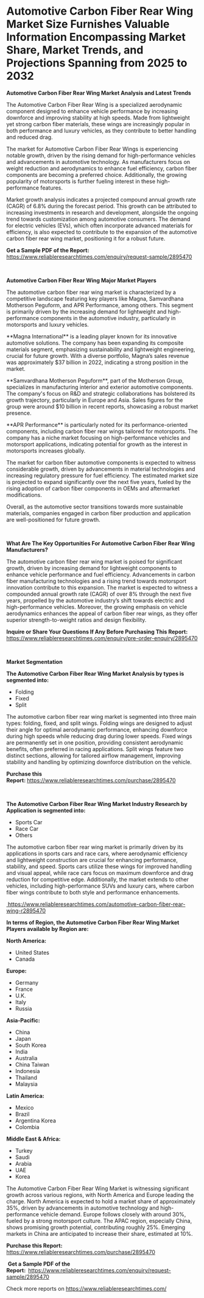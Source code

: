 <p><h1>Automotive Carbon Fiber Rear Wing Market Size Furnishes Valuable Information Encompassing Market Share, Market Trends, and Projections Spanning from 2025 to 2032</h1></p><p><strong>Automotive Carbon Fiber Rear Wing Market Analysis and Latest Trends</strong></p>
<p><p>The Automotive Carbon Fiber Rear Wing is a specialized aerodynamic component designed to enhance vehicle performance by increasing downforce and improving stability at high speeds. Made from lightweight yet strong carbon fiber materials, these wings are increasingly popular in both performance and luxury vehicles, as they contribute to better handling and reduced drag.</p><p>The market for Automotive Carbon Fiber Rear Wings is experiencing notable growth, driven by the rising demand for high-performance vehicles and advancements in automotive technology. As manufacturers focus on weight reduction and aerodynamics to enhance fuel efficiency, carbon fiber components are becoming a preferred choice. Additionally, the growing popularity of motorsports is further fueling interest in these high-performance features.</p><p>Market growth analysis indicates a projected compound annual growth rate (CAGR) of 6.8% during the forecast period. This growth can be attributed to increasing investments in research and development, alongside the ongoing trend towards customization among automotive consumers. The demand for electric vehicles (EVs), which often incorporate advanced materials for efficiency, is also expected to contribute to the expansion of the automotive carbon fiber rear wing market, positioning it for a robust future.</p></p>
<p><strong>Get a Sample PDF of the Report:&nbsp;</strong> <a href="https://www.reliableresearchtimes.com/enquiry/request-sample/2895470?utm_campaign=2643&utm_medium=2&utm_source=Github&utm_content=ia&utm_term=15032025&utm_id=automotive-carbon-fiber-rear-wing">https://www.reliableresearchtimes.com/enquiry/request-sample/2895470</a></p>
<p>&nbsp;</p>
<p><strong>Automotive Carbon Fiber Rear Wing Major Market Players</strong></p>
<p><p>The automotive carbon fiber rear wing market is characterized by a competitive landscape featuring key players like Magna, Samvardhana Motherson Peguform, and APR Performance, among others. This segment is primarily driven by the increasing demand for lightweight and high-performance components in the automotive industry, particularly in motorsports and luxury vehicles.</p><p>**Magna International** is a leading player known for its innovative automotive solutions. The company has been expanding its composite materials segment, emphasizing sustainability and lightweight engineering, crucial for future growth. With a diverse portfolio, Magna’s sales revenue was approximately $37 billion in 2022, indicating a strong position in the market.</p><p>**Samvardhana Motherson Peguform**, part of the Motherson Group, specializes in manufacturing interior and exterior automotive components. The company's focus on R&D and strategic collaborations has bolstered its growth trajectory, particularly in Europe and Asia. Sales figures for the group were around $10 billion in recent reports, showcasing a robust market presence.</p><p>**APR Performance** is particularly noted for its performance-oriented components, including carbon fiber rear wings tailored for motorsports. The company has a niche market focusing on high-performance vehicles and motorsport applications, indicating potential for growth as the interest in motorsports increases globally. </p><p>The market for carbon fiber automotive components is expected to witness considerable growth, driven by advancements in material technologies and increasing regulatory pressure for fuel efficiency. The estimated market size is projected to expand significantly over the next five years, fueled by the rising adoption of carbon fiber components in OEMs and aftermarket modifications. </p><p>Overall, as the automotive sector transitions towards more sustainable materials, companies engaged in carbon fiber production and application are well-positioned for future growth.</p></p>
<p>&nbsp;</p>
<p><strong>What Are The Key Opportunities For Automotive Carbon Fiber Rear Wing Manufacturers?</strong></p>
<p><p>The automotive carbon fiber rear wing market is poised for significant growth, driven by increasing demand for lightweight components to enhance vehicle performance and fuel efficiency. Advancements in carbon fiber manufacturing technologies and a rising trend towards motorsport innovation contribute to this expansion. The market is expected to witness a compounded annual growth rate (CAGR) of over 8% through the next five years, propelled by the automotive industry’s shift towards electric and high-performance vehicles. Moreover, the growing emphasis on vehicle aerodynamics enhances the appeal of carbon fiber rear wings, as they offer superior strength-to-weight ratios and design flexibility.</p></p>
<p><strong>Inquire or Share Your Questions If Any Before Purchasing This Report:</strong> <a href="https://www.reliableresearchtimes.com/enquiry/pre-order-enquiry/2895470?utm_campaign=2643&utm_medium=2&utm_source=Github&utm_content=ia&utm_term=15032025&utm_id=automotive-carbon-fiber-rear-wing">https://www.reliableresearchtimes.com/enquiry/pre-order-enquiry/2895470</a></p>
<p>&nbsp;</p>
<p><strong>Market Segmentation</strong></p>
<p><strong>The Automotive Carbon Fiber Rear Wing Market Analysis by types is segmented into:</strong></p>
<p><ul><li>Folding</li><li>Fixed</li><li>Split</li></ul></p>
<p><p>The automotive carbon fiber rear wing market is segmented into three main types: folding, fixed, and split wings. Folding wings are designed to adjust their angle for optimal aerodynamic performance, enhancing downforce during high speeds while reducing drag during lower speeds. Fixed wings are permanently set in one position, providing consistent aerodynamic benefits, often preferred in racing applications. Split wings feature two distinct sections, allowing for tailored airflow management, improving stability and handling by optimizing downforce distribution on the vehicle.</p></p>
<p><strong>Purchase this Report:&nbsp;</strong><a href="https://www.reliableresearchtimes.com/purchase/2895470?utm_campaign=2643&utm_medium=2&utm_source=Github&utm_content=ia&utm_term=15032025&utm_id=automotive-carbon-fiber-rear-wing">https://www.reliableresearchtimes.com/purchase/2895470</a></p>
<p>&nbsp;</p>
<p><strong>The Automotive Carbon Fiber Rear Wing Market Industry Research by Application is segmented into:</strong></p>
<p><ul><li>Sports Car</li><li>Race Car</li><li>Others</li></ul></p>
<p><p>The automotive carbon fiber rear wing market is primarily driven by its applications in sports cars and race cars, where aerodynamic efficiency and lightweight construction are crucial for enhancing performance, stability, and speed. Sports cars utilize these wings for improved handling and visual appeal, while race cars focus on maximum downforce and drag reduction for competitive edge. Additionally, the market extends to other vehicles, including high-performance SUVs and luxury cars, where carbon fiber wings contribute to both style and performance enhancements.</p></p>
<p><a href="https://www.reliableresearchtimes.com/automotive-carbon-fiber-rear-wing-r2895470?utm_campaign=2643&utm_medium=2&utm_source=Github&utm_content=ia&utm_term=15032025&utm_id=automotive-carbon-fiber-rear-wing">&nbsp;https://www.reliableresearchtimes.com/automotive-carbon-fiber-rear-wing-r2895470</a></p>
<p><strong>In terms of Region, the Automotive Carbon Fiber Rear Wing Market Players available by Region are:</strong></p>
<p>
    <p> <strong> North America: </strong>
        <ul>
            <li>United States</li>
            <li>Canada</li>
        </ul>
        </p> 
    <p> <strong> Europe: </strong>
        <ul>
            <li>Germany</li>
            <li>France</li>
            <li>U.K.</li>
            <li>Italy</li>
            <li>Russia</li>
        </ul>
        </p> 
    <p> <strong> Asia-Pacific: </strong>
        <ul>
            <li>China</li>
            <li>Japan</li>
            <li>South Korea</li>
            <li>India</li>
            <li>Australia</li>
            <li>China Taiwan</li>
            <li>Indonesia</li>
            <li>Thailand</li>
            <li>Malaysia</li>
        </ul>
        </p> 
    <p> <strong> Latin America: </strong>
        <ul>
            <li>Mexico</li>
            <li>Brazil</li>
            <li>Argentina Korea</li>
            <li>Colombia</li>
        </ul>
        </p> 
    <p> <strong> Middle East & Africa: </strong>
        <ul>
            <li>Turkey</li>
            <li>Saudi</li>
            <li>Arabia</li>
            <li>UAE</li>
            <li>Korea</li>
        </ul>
    </p>
    </p>
<p><p>The Automotive Carbon Fiber Rear Wing Market is witnessing significant growth across various regions, with North America and Europe leading the charge. North America is expected to hold a market share of approximately 35%, driven by advancements in automotive technology and high-performance vehicle demand. Europe follows closely with around 30%, fueled by a strong motorsport culture. The APAC region, especially China, shows promising growth potential, contributing roughly 25%. Emerging markets in China are anticipated to increase their share, estimated at 10%.</p></p>
<p><strong>Purchase this Report: </strong><a href="https://www.reliableresearchtimes.com/purchase/2895470?utm_campaign=2643&utm_medium=2&utm_source=Github&utm_content=ia&utm_term=15032025&utm_id=automotive-carbon-fiber-rear-wing">https://www.reliableresearchtimes.com/purchase/2895470</a></p>
<p>&nbsp;<strong>Get a Sample PDF of the Report:&nbsp;&nbsp;</strong><a href="https://www.reliableresearchtimes.com/enquiry/request-sample/2895470?utm_campaign=2643&utm_medium=2&utm_source=Github&utm_content=ia&utm_term=15032025&utm_id=automotive-carbon-fiber-rear-wing">https://www.reliableresearchtimes.com/enquiry/request-sample/2895470</a></p>
<p><strong></strong></p>
<p>Check more reports on <a href="https://www.reliableresearchtimes.com/?utm_campaign=2643&utm_medium=2&utm_source=Github&utm_content=ia&utm_term=15032025&utm_id=automotive-carbon-fiber-rear-wing">https://www.reliableresearchtimes.com/</a></p>